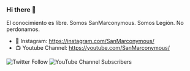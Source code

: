 ### Hi there 👋

El conocimiento es libre. Somos SanMarconymous. Somos Legión. No perdonamos.

- 🎥 Instagram: https://instagram.com/SanMarconymous/
- 📺 Youtube Channel: https://youtube.com/SanMarconymous/

<img alt="Twitter Follow" src="https://img.shields.io/twitter/follow/SanMarconymous?style=social"> <img alt="YouTube Channel Subscribers" src="https://img.shields.io/youtube/channel/subscribers/UC4WS_Ts08gTCTaUaKJOLLBA?style=social">
